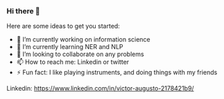 ### Hi there 👋



Here are some ideas to get you started:

- 🔭 I’m currently working on information science
- 🌱 I’m currently learning NER and NLP
- 👯 I’m looking to collaborate on any problems
- 📫 How to reach me: Linkedin or twitter
- ⚡ Fun fact: I like playing instruments, and doing things with my friends

Linkedin: https://www.linkedin.com/in/victor-augusto-2178421b9/

